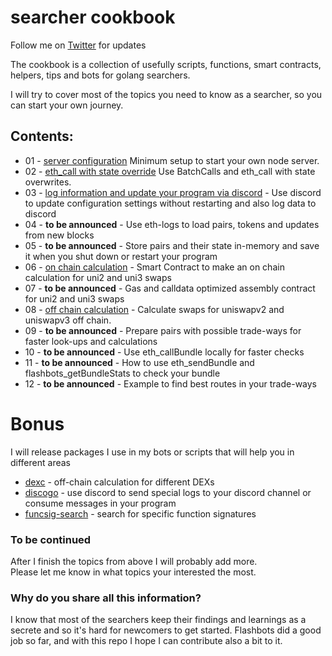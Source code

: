 # searcher cookbook
Follow me on [Twitter](https://twitter.com/tripolious) for updates  

The cookbook is a collection of usefully scripts, functions, smart contracts, helpers, tips and bots for golang searchers.

I will try to cover most of the topics you need to know as a searcher, so you can start your own journey.

## Contents:
- 01 - [server configuration](server-configuration) Minimum setup to start your own node server.  
- 02 - [eth_call with state override](eth_call-state-override) Use BatchCalls and eth_call with state overwrites. 
- 03 - [log information and update your program via discord](discord-usage) - Use discord to update configuration settings without restarting and also log data to discord
- 04 - **to be announced** - Use eth-logs to load pairs, tokens and updates from new blocks
- 05 - **to be announced** - Store pairs and their state in-memory and save it when you shut down or restart your program
- 06 - [on chain calculation](onchain-calculation) - Smart Contract to make an on chain calculation for uni2 and uni3 swaps
- 07 - **to be announced** - Gas and calldata optimized assembly contract for uni2 and uni3 swaps
- 08 - [off chain calculation](offchain-calculation) - Calculate swaps for uniswapv2 and uniswapv3 off chain.
- 09 - **to be announced** - Prepare pairs with possible trade-ways for faster look-ups and calculations
- 10 - **to be announced** - Use eth_callBundle locally for faster checks
- 11 - **to be announced** - How to use eth_sendBundle and flashbots_getBundleStats to check your bundle
- 12 - **to be announced** - Example to find best routes in your trade-ways

# Bonus
I will release packages I use in my bots or scripts that will help you in different areas
- [dexc](https://github.com/tripolious/dexc) - off-chain calculation for different DEXs
- [discogo](https://github.com/tripolious/discogo) - use discord to send special logs to your discord channel or consume messages in your program    
- [funcsig-search](https://github.com/tripolious/funcsig-search) - search for specific function signatures

### To be continued
After I finish the topics from above I will probably add more.  
Please let me know in what topics your interested the most.

### Why do you share all this information?
I know that most of the searchers keep their findings and learnings as a secrete and so it's hard for newcomers to get started.
Flashbots did a good job so far, and with this repo I hope I can contribute also a bit to it.